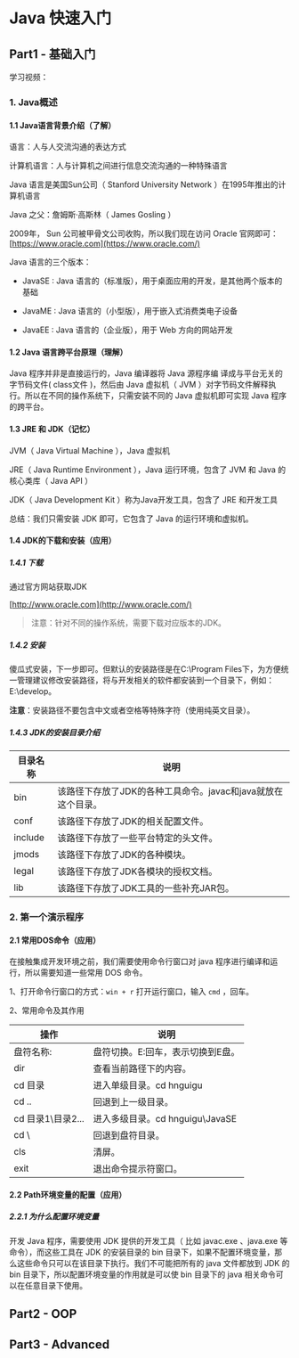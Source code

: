 # Java 快速入门

## Part1 - 基础入门

学习视频：

### 1. Java概述

#### 1.1 Java语言背景介绍（了解）

语言：人与人交流沟通的表达方式

计算机语言：人与计算机之间进行信息交流沟通的一种特殊语言

Java 语言是美国Sun公司（ Stanford University Network ）在1995年推出的计算机语言

Java 之父：詹姆斯·高斯林（ James Gosling ）

2009年， Sun 公司被甲骨文公司收购，所以我们现在访问 Oracle 官网即可：[https://www.oracle.com](https://www.oracle.com/) 

Java 语言的三个版本：

- JavaSE : Java 语言的（标准版），用于桌面应用的开发，是其他两个版本的基础


- JavaME : Java 语言的（小型版），用于嵌入式消费类电子设备


- JavaEE : Java 语言的（企业版），用于 Web 方向的网站开发


#### 1.2 Java 语言跨平台原理（理解）

Java 程序并非是直接运行的，Java 编译器将 Java 源程序编 译成与平台无关的字节码文件( class文件 )，然后由 Java 虚拟机（ JVM ）对字节码文件解释执行。所以在不同的操作系统下，只需安装不同的 Java 虚拟机即可实现 Java 程序的跨平台。	

#### 1.3 JRE 和 JDK（记忆）

JVM（ Java Virtual Machine ），Java 虚拟机

JRE（ Java Runtime Environment ），Java 运行环境，包含了 JVM 和 Java 的核心类库（ Java API ）

JDK（ Java Development Kit ）称为Java开发工具，包含了 JRE 和开发工具

总结：我们只需安装 JDK 即可，它包含了 Java 的运行环境和虚拟机。

#### 1.4 JDK的下载和安装（应用）

##### 1.4.1 下载

通过官方网站获取JDK

[http://www.oracle.com](http://www.oracle.com/)

> 注意：针对不同的操作系统，需要下载对应版本的JDK。

##### 1.4.2 安装

傻瓜式安装，下一步即可。但默认的安装路径是在C:\Program Files下，为方便统一管理建议修改安装路径，将与开发相关的软件都安装到一个目录下，例如：E:\develop。

**注意**：安装路径不要包含中文或者空格等特殊字符（使用纯英文目录）。

##### 1.4.3 JDK的安装目录介绍

| 目录名称 | 说明                                                         |
| -------- | ------------------------------------------------------------ |
| bin      | 该路径下存放了JDK的各种工具命令。javac和java就放在这个目录。 |
| conf     | 该路径下存放了JDK的相关配置文件。                            |
| include  | 该路径下存放了一些平台特定的头文件。                         |
| jmods    | 该路径下存放了JDK的各种模块。                                |
| legal    | 该路径下存放了JDK各模块的授权文档。                          |
| lib      | 该路径下存放了JDK工具的一些补充JAR包。                       |



### 2. 第一个演示程序

#### 2.1 常用DOS命令（应用）

在接触集成开发环境之前，我们需要使用命令行窗口对 java 程序进行编译和运行，所以需要知道一些常用 DOS 命令。

1、打开命令行窗口的方式：`win + r` 打开运行窗口，输入 `cmd` ，回车。

2、常用命令及其作用

| 操作               | 说明                              |
| ------------------ | --------------------------------- |
| 盘符名称:          | 盘符切换。E:回车，表示切换到E盘。 |
| dir                | 查看当前路径下的内容。            |
| cd 目录            | 进入单级目录。cd hnguigu          |
| cd ..              | 回退到上一级目录。                |
| cd 目录1\目录2\... | 进入多级目录。cd hnguigu\JavaSE   |
| cd \               | 回退到盘符目录。                  |
| cls                | 清屏。                            |
| exit               | 退出命令提示符窗口。              |

#### 2.2 Path环境变量的配置（应用）

##### 2.2.1 为什么配置环境变量

开发 Java 程序，需要使用 JDK 提供的开发工具（ 比如 javac.exe 、java.exe 等命令），而这些工具在 JDK 的安装目录的 bin 目录下，如果不配置环境变量，那么这些命令只可以在该目录下执行。我们不可能把所有的 java 文件都放到 JDK 的 bin 目录下，所以配置环境变量的作用就是可以使 bin 目录下的 java 相关命令可以在任意目录下使用。  

## Part2 - OOP

## Part3 - Advanced